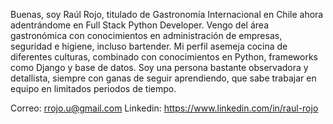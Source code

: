 Buenas, soy Raúl Rojo, titulado de Gastronomía Internacional en Chile ahora adentrándome en Full Stack Python Developer.
Vengo del área gastronómica con conocimientos en administración de empresas, seguridad
e higiene, incluso bartender. Mi perfil asemeja cocina de diferentes culturas, combinado con
conocimientos en Python, frameworks como Django y base de datos. Soy una persona
bastante observadora y detallista, siempre con ganas de seguir aprendiendo, que sabe
trabajar en equipo en limitados periodos de tiempo.

Correo: rrojo.u@gmail.com
Linkedin: https://www.linkedin.com/in/raul-rojo

